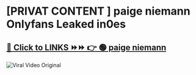 
 # [PRIVAT CONTENT ] paige niemann Onlyfans Leaked in0es

## <h2><a href="https://clipsfans.com/paige_niemann&ref=git">🔗 Click to LINKS ⏩⏩ 👉 🟢 paige niemann </a></h2>

<a href="https://clipsfans.com/paige_niemann&ref=git" rel="nofollow" data-target="animated-image.originalLink"><img src="https://i.ibb.co.com/xMMVF88/686577567.gif" alt="Viral Video Original" style="max-width: 100%; display: inline-block;" data-target="animated-image.originalImage"></a>

